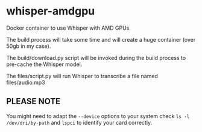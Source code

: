 # whisper-amdgpu

Docker container to use Whisper with AMD GPUs.

The build process will take some time and will create a huge container (over 50gb in my case).

The build/download.py script will be invoked during the build process to pre-cache the Whisper model.

The files/script.py will run Whisper to transcribe a file named files/audio.mp3

## PLEASE NOTE

You might need to adapt the `--device` options to your system check `ls -l /dev/dri/by-path` and `lspci` to identify your card correctly.

